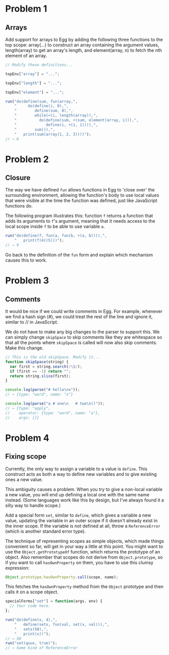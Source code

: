 # Problem 1
## Arrays

Add support for arrays to Egg by adding the following three functions to the top scope: array(...) to construct an array containing the argument values, length(array) to get an array's length, and element(array, n) to fetch the nth element of an array.

```javascript
// Modify these definitions...

topEnv["array"] = "...";

topEnv["length"] = "...";

topEnv["element"] = "...";

run("do(define(sum, fun(array,",
    "     do(define(i, 0),",
    "        define(sum, 0),",
    "        while(<(i, length(array)),",
    "          do(define(sum, +(sum, element(array, i))),",
    "             define(i, +(i, 1)))),",
    "        sum))),",
    "   print(sum(array(1, 2, 3))))");
// → 6
```

# Problem 2
## Closure

The way we have defined ```fun``` allows functions in Egg to 'close over' the surrounding environment, allowing the function's body to use local values that were visible at the time the function was defined, just like JavaScript functions do.

The following program illustrates this: function ```f``` returns a function that adds its arguments to ```f```'s argument, meaning that it needs access to the local scope inside ```f``` to be able to use variable ```a```.

```javascript
run("do(define(f, fun(a, fun(b, +(a, b)))),",
    "   print(f(4)(5)))");
// → 9
```

Go back to the definition of the ```fun``` form and explain which mechanism causes this to work.

# Problem 3
## Comments

It would be nice if we could write comments in Egg. For example, whenever we find a hash sign (#), we could treat the rest of the line and ignore it, similar to // in JavaScript.

We do not have to make any big changes to the parser to support this. We can simply change ```skipSpace``` to skip comments like they are whitespace so that all the points where ```skipSpace``` is called will now also skip comments. Make this change.

```javascript
// This is the old skipSpace. Modify it...
function skipSpace(string) {
  var first = string.search(/\S/);
  if (first == -1) return "";
  return string.slice(first);
}

console.log(parse("# hello\nx"));
// → {type: "word", name: "x"}

console.log(parse("a # one\n   # two\n()"));
// → {type: "apply",
//    operator: {type: "word", name: "a"},
//    args: []}
```

# Problem 4
## Fixing scope

Currently, the only way to assign a variable to a value is ```define```. This construct acts as both a way to define new variables and to give existing ones a new value.

This ambiguity causes a problem. When you try to give a non-local variable a new value, you will end up defining a local one with the same name instead. (Some languages work like this by design, but I've always found it a silly way to handle scope.)

Add a special form ```set```, similar to ```define```, which gives a variable a new value, updating the variable in an outer scope if it doesn't already exist in the inner scope. If the variable is not defined at all, throw a ```ReferenceError``` (which is another standard error type).

The technique of representing scopes as simple objects, which made things convenient so far, will get in your way a little at this point. You might want to use the ```Object.getPrototypeOf``` function, which returns the prototype of an object. Also remember that scopes do not derive from ```Object.prototype```, so if you want to call ```hasOwnProperty``` on them, you have to use this clumsy expression: 

```javascript
Object.prototype.hasOwnProperty.call(scope, name);
```

This fetches the ```hasOwnProperty``` method from the ```Object``` prototype and then calls it on a scope object.

```javascript
specialForms["set"] = function(args, env) {
  // Your code here.
};

run("do(define(x, 4),",
    "   define(setx, fun(val, set(x, val))),",
    "   setx(50),",
    "   print(x))");
// → 50
run("set(quux, true)");
// → Some kind of ReferenceError
```